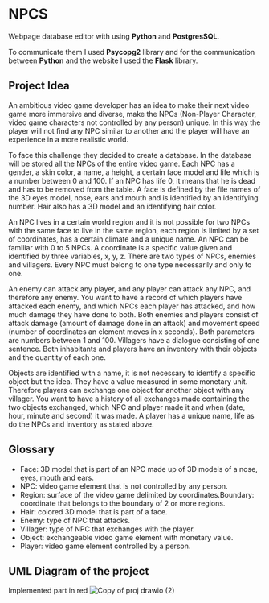 # NPCS
Webpage database editor with using **Python** and **PostgresSQL**.

To communicate them I used **Psycopg2** library and for the communication between **Python** and the website I used the **Flask** library.

## Project Idea

An ambitious video game developer has an idea to make their next video game more immersive and diverse, make the NPCs (Non-Player Character, video game characters not controlled by any person) unique. In this way the player will not find any NPC similar to another and the player will have an experience in a more realistic world.

To face this challenge they decided to create a database. In the database will be stored all the NPCs of the entire video game. Each NPC has a gender, a skin color, a name, a height, a certain face model and life which is a number between 0 and 100. If an NPC has life 0, it means that he is dead and has to be removed from the table. A face is defined by the file names of the 3D eyes model, nose, ears and mouth and is identified by an identifying number. Hair also has a 3D model and an identifying hair color.

An NPC lives in a certain world region and it is not possible for two NPCs with the same face to live in the same region, each region is limited by a set of coordinates, has a certain climate and a unique name. An NPC can be familiar with 0 to 5 NPCs.
A coordinate is a specific value given and identified by three variables, x, y, z.
There are two types of NPCs, enemies and villagers. Every NPC must belong to one type necessarily and only to one.

An enemy can attack any player, and any player can attack any NPC, and therefore any enemy. You want to have a record of which players have attacked each enemy, and which NPCs each player has attacked, and how much damage they have done to both. Both enemies and players consist of attack damage (amount of damage done in an attack) and movement speed (number of coordinates an element moves in x seconds). Both parameters are numbers between 1 and 100.
Villagers have a dialogue consisting of one sentence. Both inhabitants and players have an inventory with their objects and the quantity of each one.

Objects are identified with a name, it is not necessary to identify a specific object but the idea. They have a value measured in some monetary unit. Therefore players can exchange one object for another object with any villager. You want to have a history of all exchanges made containing the two objects exchanged, which NPC and player made it and when (date, hour, minute and second) it was made.
A player has a unique name, life as do the NPCs and inventory as stated above.


## Glossary
- Face: 3D model that is part of an NPC made up of 3D models of a nose, eyes, mouth and ears.
- NPC: video game element that is not controlled by any person.
- Region: surface of the video game delimited by coordinates.Boundary: coordinate that belongs to the boundary of 2 or more regions.
- Hair: colored 3D model that is part of a face.
- Enemy: type of NPC that attacks.
- Villager: type of NPC that exchanges with the player.
- Object: exchangeable video game element with monetary value.
- Player: video game element controlled by a person.


## **UML** Diagram of the project
Implemented part in red
![Copy of proj drawio (2)](https://github.com/Blondie-TheManWithNoName/NPCS/assets/58909117/3251e2c2-5db7-4d93-afe1-bee708ad5252)
